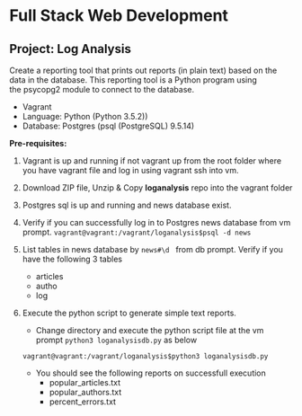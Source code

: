 # Full Stack Web Development

## Project: Log Analysis

Create a reporting tool that prints out reports (in plain text) based on the data in the database. This reporting tool is a Python program using the psycopg2 module to connect to the database.

- Vagrant
- Language: Python (Python 3.5.2))
- Database: Postgres (psql (PostgreSQL) 9.5.14)

**Pre-requisites:**

1.	Vagrant is up and running if not vagrant up from the root folder where you have vagrant file and log in using vagrant ssh into vm.
2.	Download ZIP file, Unzip & Copy **loganalysis** repo into the vagrant folder
3.	Postgres sql is up and running and news database exist. 
4.	Verify if you can successfully log in to Postgres news database from vm prompt.
```vagrant@vagrant:/vagrant/loganalysis$psql -d news```
5.	List tables in news database by ```news#\d ```  from db prompt. Verify if you have the following 3 tables
    - articles
    - autho 
    - log
6. Execute the python script to generate simple text reports.
     - Change directory and execute the python script file at the vm prompt ```python3 loganalysisdb.py``` as below 
     
     ```
     vagrant@vagrant:/vagrant/loganalysis$python3 loganalysisdb.py
     ```

	- You should see the following reports on successfull execution
	    - popular_articles.txt
	    - popular_authors.txt
	    - percent_errors.txt
